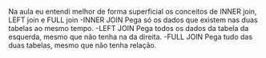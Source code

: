 Na aula eu entendi melhor de forma superficial os conceitos de INNER join, LEFT join e FULL join 
-INNER JOIN
Pega só os dados que existem nas duas tabelas ao mesmo tempo.
-LEFT JOIN
Pega todos os dados da tabela da esquerda, mesmo que não tenha na da direita.
-FULL JOIN
Pega tudo das duas tabelas, mesmo que não tenha relação.
